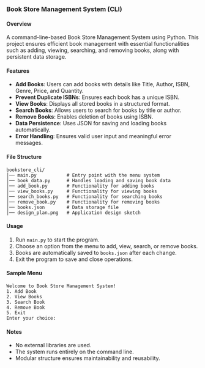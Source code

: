 ### Book Store Management System (CLI)

#### Overview
A command-line-based Book Store Management System using Python. This project ensures efficient book management with essential functionalities such as adding, viewing, searching, and removing books, along with persistent data storage.

#### Features
- **Add Books**: Users can add books with details like Title, Author, ISBN, Genre, Price, and Quantity.
- **Prevent Duplicate ISBNs**: Ensures each book has a unique ISBN.
- **View Books**: Displays all stored books in a structured format.
- **Search Books**: Allows users to search for books by title or author.
- **Remove Books**: Enables deletion of books using ISBN.
- **Data Persistence**: Uses JSON for saving and loading books automatically.
- **Error Handling**: Ensures valid user input and meaningful error messages.

#### File Structure
```
bookstore_cli/
│── main.py           # Entry point with the menu system
│── book_data.py      # Handles loading and saving book data
│── add_book.py       # Functionality for adding books
│── view_books.py     # Functionality for viewing books
│── search_books.py   # Functionality for searching books
│── remove_book.py    # Functionality for removing books
│── books.json        # Data storage file
│── design_plan.png   # Application design sketch
```

#### Usage
1. Run `main.py` to start the program.
2. Choose an option from the menu to add, view, search, or remove books.
3. Books are automatically saved to `books.json` after each change.
4. Exit the program to save and close operations.

#### Sample Menu
```
Welcome to Book Store Management System!
1. Add Book
2. View Books
3. Search Book
4. Remove Book
5. Exit
Enter your choice: 
```

#### Notes
- No external libraries are used.
- The system runs entirely on the command line.
- Modular structure ensures maintainability and reusability.
